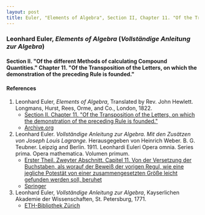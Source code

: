 ```yaml
---
layout: post
title: Euler, "Elements of Algebra", Section II, Chapter 11. "Of the Transposition of the Letters, on which the demonstration of the preceding Rule is founded."
---
```


### Leonhard Euler, *Elements of Algebra* (*Vollständige Anleitung zur Algebra*)

#### Section II. "Of the different Methods of calculating Compound Quantities." Chapter 11. "Of the Transposition of the Letters, on which the demonstration of the preceding Rule is founded."

#### References

1. Leonhard Euler, *Elements of Algebra*, Translated by Rev. John Hewlett. Longmans, Hurst, Rees, Orme, and Co., London, 1822.
    - [Section II. Chapter 11. "Of the Transposition of the Letters, on which the demonstration of the preceding Rule is founded."](/assets/euler/en/II-11.pdf)
    - [Archive.org](https://archive.org/details/elementsofalgebr00euleuoft/)
2. Leonhard Euler. *Vollständige Anleitung zur Algebra. Mit den Zusätzen von Joseph Louis Lagrange.* Herausgegeben von Heinrich Weber. B. G. Teubner. Leipzig and Berlin. 1911. Leonhardi Euleri Opera omnia. Series prima. Opera mathematica. Volumen primum.
    - [Erster Theil. Zweyter Abschnitt. Capitel 11. Von der Versetzung der Buchstaben, als worauf der Beweiß der vorigen Regul, wie eine jegliche Potestät von einer zusammengesetzten Größe leicht gefunden werden soll, beruhet](/assets/euler/de/I-II-11.pdf)
    - [Springer](https://link.springer.com/book/9783764314002)
3. Leonhard Euler, *Vollständige Anleitung zur Algebra*, Kayserlichen Akademie der Wissenschaften, St. Petersburg, 1771.
    - [ETH-Bibliothek Zürich](https://doi.org/10.3931/e-rara-9093)